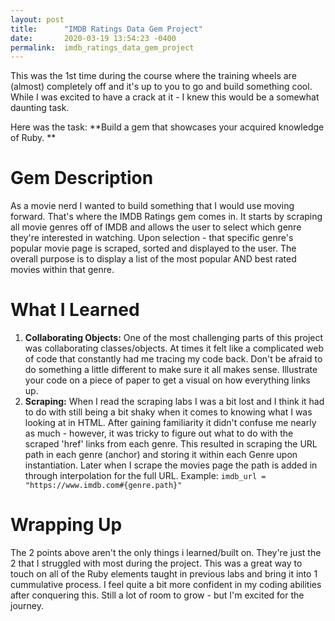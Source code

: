 ```yaml
---
layout: post
title:      "IMDB Ratings Data Gem Project"
date:       2020-03-19 13:54:23 -0400
permalink:  imdb_ratings_data_gem_project
---
```



This was the 1st time during the course where the training wheels are (almost) completely off and it's up to you to go and build something cool. While I was excited to have a crack at it - I knew this would be a somewhat daunting task. 

Here was the task: **Build a gem that showcases your acquired knowledge of Ruby. **

# Gem Description
As a movie nerd I wanted to build something that I would use moving forward. That's where the IMDB Ratings gem comes in. It starts by scraping all movie genres off of IMDB and allows the user to select which genre they're interested in watching. Upon selection - that specific genre's popular movie page is scraped, sorted and displayed to the user. The overall purpose is to display a list of the most popular AND best rated movies within that genre.

# What I Learned
1) **Collaborating Objects:** One of the most challenging parts of this project was collaborating classes/objects. At times it felt like a complicated web of code that constantly had me tracing my code back. Don't be afraid to do something a little different to make sure it all makes sense. Illustrate your code on a piece of paper to get a visual on how everything links up.
2) **Scraping:** When I read the scraping labs I was a bit lost and I think it had to do with still being a bit shaky when it comes to knowing what I was looking at in HTML. After gaining familiarity it didn't confuse me nearly as much - however, it was tricky to figure out what to do with the scraped 'href' links from each genre. This resulted in scraping the URL path in each genre (anchor) and storing it within each Genre upon instantiation. Later when I scrape the movies page the path is added in through interpolation for the full URL. 
Example: `imdb_url = "https://www.imdb.com#{genre.path}"`

# Wrapping Up
The 2 points above aren't the only things i learned/built on. They're just the 2 that I struggled with most during the project. This was a great way to touch on all of the Ruby elements taught in previous labs and bring it into 1 cummulative process. I feel quite a bit more confident in my coding abilities after conquering this. Still a lot of room to grow - but I'm excited for the journey.



